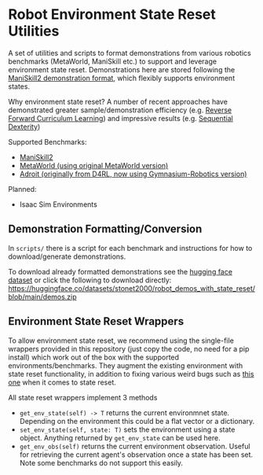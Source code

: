 # Robot Environment State Reset Utilities

A set of utilities and scripts to format demonstrations from various robotics benchmarks (MetaWorld, ManiSkill etc.) to support and leverage environment state reset. Demonstrations here are stored following the [ManiSkill2 demonstration format](https://haosulab.github.io/ManiSkill2/concepts/demonstrations.html#format), which flexibly supports environment states.

Why environment state reset? A number of recent approaches have demonstrated greater sample/demonstration efficiency (e.g. [Reverse Forward Curriculum Learning](https://stoneztao.com/rfcl)) and impressive results (e.g. [Sequential Dexterity](https://sequential-dexterity.github.io/))

Supported Benchmarks:
- [ManiSkill2](https://github.com/haosulab/ManiSkill2)
- [MetaWorld (using original MetaWorld version)](https://github.com/Farama-Foundation/Metaworld)
- [Adroit (originally from D4RL, now using Gymnasium-Robotics version)](https://github.com/Farama-Foundation/Gymnasium-Robotics)

Planned:
- Isaac Sim Environments


## Demonstration Formatting/Conversion

In `scripts/` there is a script for each benchmark and instructions for how to download/generate demonstrations.

To download already formatted demonstrations see the [hugging face dataset](https://huggingface.co/datasets/stonet2000/robot_demos_with_state_reset) or click the following to download directly: https://huggingface.co/datasets/stonet2000/robot_demos_with_state_reset/blob/main/demos.zip

## Environment State Reset Wrappers

To allow environment state reset, we recommend using the single-file wrappers provided in this repository (just copy the code, no need for a pip install) which work out of the box with the supported environments/benchmarks. They augment the existing environment with state reset functionality, in addition to fixing various weird bugs such as [this one](https://github.com/Farama-Foundation/Gymnasium-Robotics/issues/165) when it comes to state reset.

All state reset wrappers implement 3 methods

- `get_env_state(self) -> T` returns the current environmnet state. Depending on the environment this could be a flat vector or a dictionary.
- `set_env_state(self, state: T)` sets the environment using a state object. Anything returned by `get_env_state` can be used here.
- `get_env_obs(self)` returns the current environment observation. Useful for retrieving the current agent's observation once a state has been set. Note some benchmarks do not support this easily.